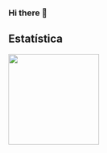 ### Hi there 👋

<!--
**brazadrian/brazadrian** is a ✨ _special_ ✨ repository because its `README.md` (this file) appears on your GitHub profile.

Here are some ideas to get you started:

- 🔭 I’m currently working on ...
- 🌱 I’m currently learning ...
- 👯 I’m looking to collaborate on ...
- 🤔 I’m looking for help with ...
- 💬 Ask me about ...
- 📫 How to reach me: ...
- 😄 Pronouns: ...
- ⚡ Fun fact: ...
-->

## Estatística
<div>
<a>
<img height="180em" src="https://github-readme-stats.vercel.app/api/top-langs/?username=brazadrian&theme=dracula&layout=compact"/>
</a>
</div>
